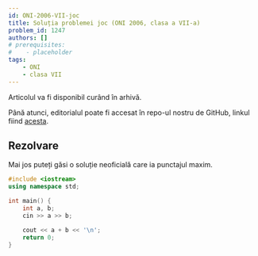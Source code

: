 ```yaml
---
id: ONI-2006-VII-joc
title: Soluția problemei joc (ONI 2006, clasa a VII-a)
problem_id: 1247
authors: []
# prerequisites:
#    - placeholder
tags:
    - ONI
    - clasa VII
---
```


Articolul va fi disponibil curând în arhivă.

Până atunci, editorialul poate fi accesat în repo-ul nostru de GitHub, linkul fiind [acesta](https://github.com/roalgo-discord/Romanian-Olympiad-Solutions/blob/main/ONI%20(national%20olympiad)/2006/07/joc.pdf).

## Rezolvare

Mai jos puteți găsi o soluție neoficială care ia punctajul maxim.

```cpp
#include <iostream>
using namespace std;

int main() {
    int a, b;
    cin >> a >> b;

    cout << a + b << '\n';
    return 0;
}
```
